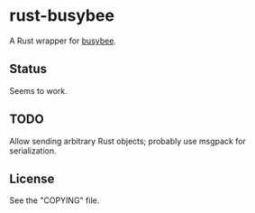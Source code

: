 # rust-busybee

A Rust wrapper for [busybee](https://github.com/rescrv/busybee).

## Status

Seems to work.

## TODO

Allow sending arbitrary Rust objects; probably use msgpack for serialization.

## License

See the "COPYING" file.
